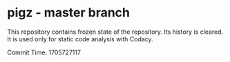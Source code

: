 # pigz - master branch

This repository contains frozen state of the repository.
Its history is cleared. It is used only for static code
analysis with Codacy.

Commit Time: 1705727117
